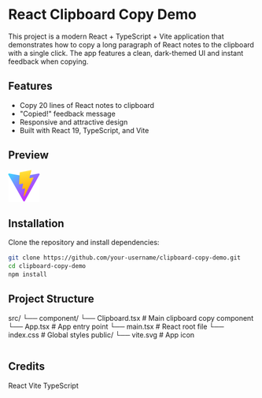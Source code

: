 #  React Clipboard Copy Demo

This project is a modern React + TypeScript + Vite application that demonstrates how to copy a long paragraph of React notes to the clipboard with a single click. The app features a clean, dark-themed UI and instant feedback when copying.

##  Features

- Copy 20 lines of React notes to clipboard
- "Copied!" feedback message
- Responsive and attractive design
- Built with React 19, TypeScript, and Vite

##  Preview

![App Screenshot](public/vite.svg)

##  Installation

Clone the repository and install dependencies:

```sh
git clone https://github.com/your-username/clipboard-copy-demo.git
cd clipboard-copy-demo
npm install

```
## Project Structure

src/ └── component/ 
         └── Clipboard.tsx # Main clipboard copy component 
    └── App.tsx # App entry point 
    └── main.tsx # React root file 
    └── index.css # Global styles public/ 
    └── vite.svg # App icon

```
```
## Credits
  React
  Vite
  TypeScript
